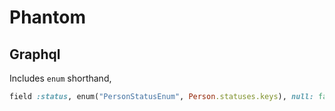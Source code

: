 # Phantom

## Graphql

Includes `enum` shorthand,

```rb
field :status, enum("PersonStatusEnum", Person.statuses.keys), null: false
```
